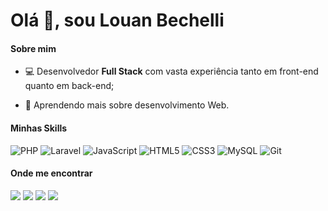 <h1>Olá 👋, sou Louan Bechelli</h1>

<h4>Sobre mim</h4>

- <p style="font-size:14px;">💻 Desenvolvedor <b>Full Stack</b> com vasta experiência tanto em front-end quanto em back-end;</p>
- <p style="font-size:14px;">🌱 Aprendendo mais sobre desenvolvimento Web.</p>

<h4>Minhas Skills</h4>

![PHP](https://img.shields.io/badge/PHP-000000?style=for-the-badge&logo=php&logoColor=556096) ![Laravel](https://img.shields.io/badge/laravel-000000?style=for-the-badge&logo=laravel&logoColor=ff2d20) ![JavaScript](https://img.shields.io/badge/JavaScript-000000?style=for-the-badge&logo=javascript&logoColor=F7DF1E) ![HTML5](https://img.shields.io/badge/HTML5-000000?style=for-the-badge&logo=html5&logoColor=E34F26) ![CSS3](https://img.shields.io/badge/CSS3-000000?style=for-the-badge&logo=css3&logoColor=1572B6) ![MySQL](https://img.shields.io/badge/MySQL-000000?style=for-the-badge&logo=mysql&logoColor=white) ![Git](https://img.shields.io/badge/Git-000000?style=for-the-badge&logo=git&logoColor=E34F26)

<h4>Onde me encontrar</h4>

<!-- <a href="https://www.linkedin.com/in/louanbechelli/">
    <img src="https://img.shields.io/badge/LinkedIn-000000?style=for-the-badge&logo=linkedin&logoColor=0077B5" />
</a> -->
<a href="https://github.com/louanbechelli"><img src="https://img.shields.io/badge/GitHub-100000?style=for-the-badge&logo=github&logoColor=white" /></a> <a href="https://www.instagram.com/louanbechelli"><img src="https://img.shields.io/badge/Instagram-000000?style=for-the-badge&logo=instagram&logoColor=E4405F" /></a> <a href="https://wa.me/5521983221471"><img src="https://img.shields.io/badge/WhatsApp-000000?style=for-the-badge&logo=whatsapp&logoColor=25D366" /></a> <a href="contato@louan.com.br"><img src="https://img.shields.io/badge/Email-000000?style=for-the-badge&logo=envelope&logoColor=D14836" /></a>
